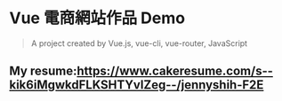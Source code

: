 # Vue 電商網站作品 Demo

> A project created by Vue.js, vue-cli, vue-router, JavaScript

## My resume:https://www.cakeresume.com/s--kik6iMgwkdFLKSHTYvlZeg--/jennyshih-F2E
